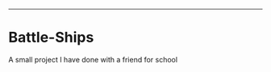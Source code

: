 ---------------------------------------------------
<h1>Battle-Ships</h1>


<p>A small project I have done with a friend for school</p>
